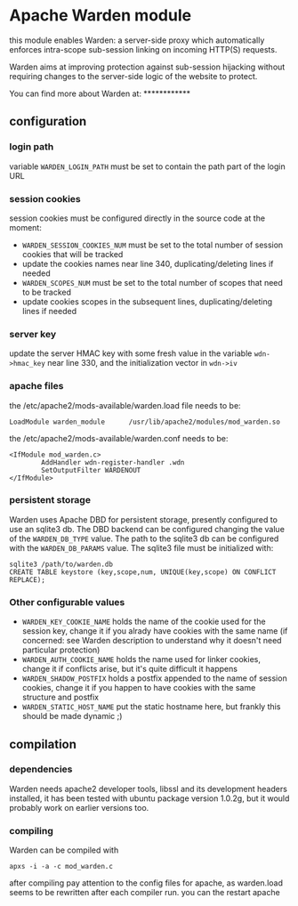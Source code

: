 # Apache Warden module

this module enables Warden: a server-side proxy which automatically enforces intra-scope sub-session linking on incoming HTTP(S) requests.

Warden aims at improving protection against sub-session hijacking without requiring changes to the server-side logic of the website to protect.

You can find more about Warden at: ************

## configuration

### login path

variable `WARDEN_LOGIN_PATH` must be set to contain the path part of the login URL

### session cookies

session cookies must be configured directly in the source code at the moment:

* `WARDEN_SESSION_COOKIES_NUM` must be set to the total number of session cookies that will be tracked 
* update the cookies names near line 340, duplicating/deleting lines if needed 
* `WARDEN_SCOPES_NUM` must be set to the total number of scopes that need to be tracked 
* update cookies scopes in the subsequent lines, duplicating/deleting lines if needed

### server key

update the server HMAC key with some fresh value in the variable `wdn->hmac_key` near line 330, and the initialization vector in `wdn->iv`

### apache files

the /etc/apache2/mods-available/warden.load file needs to be:
```
LoadModule warden_module      /usr/lib/apache2/modules/mod_warden.so
```

the /etc/apache2/mods-available/warden.conf needs to be:

```
<IfModule mod_warden.c>
        AddHandler wdn-register-handler .wdn
        SetOutputFilter WARDENOUT
</IfModule>
```

### persistent storage

Warden uses Apache DBD for persistent storage, presently configured to use an sqlite3 db.
The DBD backend can be configured changing the value of the `WARDEN_DB_TYPE` value.
The path to the sqlite3 db can be configured with the `WARDEN_DB_PARAMS` value.
The sqlite3 file must be initialized with:
```
sqlite3 /path/to/warden.db
CREATE TABLE keystore (key,scope,num, UNIQUE(key,scope) ON CONFLICT REPLACE);
```

### Other configurable values

* `WARDEN_KEY_COOKIE_NAME` holds the name of the cookie used for the session key, change it if you alrady have cookies with the same name (if concerned: see Warden description to understand why it doesn't need particular protection)
* `WARDEN_AUTH_COOKIE_NAME` holds the name used for linker cookies, change it if conflicts arise, but it's quite difficult it happens
* `WARDEN_SHADOW_POSTFIX` holds a postfix appended to the name of session cookies, change it if you happen to have cookies with the same structure and postfix
* `WARDEN_STATIC_HOST_NAME` put the static hostname here, but frankly this should be made dynamic ;)

## compilation

### dependencies

Warden needs apache2 developer tools, libssl and its development headers installed, it has been tested with ubuntu package version 1.0.2g, but it would probably work on earlier versions too.

### compiling

Warden can be compiled with
```
apxs -i -a -c mod_warden.c
```
after compiling pay attention to the config files for apache, as warden.load seems to be rewritten after each compiler run.
you can the restart apache
